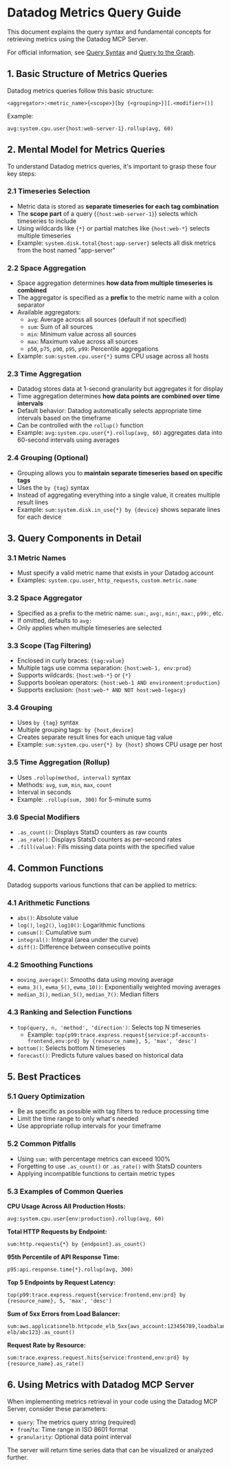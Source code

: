 # Datadog Metrics Query Guide

This document explains the query syntax and fundamental concepts for retrieving metrics using the Datadog MCP Server.

For official information, see [Query Syntax](https://docs.datadoghq.com/tracing/trace_explorer/query_syntax/) and [Query to the Graph](https://docs.datadoghq.com/dashboards/guide/query-to-the-graph/).

## 1. Basic Structure of Metrics Queries

Datadog metrics queries follow this basic structure:

```
<aggregator>:<metric_name>{<scope>}[by {<grouping>}][.<modifier>()]
```

Example:
```
avg:system.cpu.user{host:web-server-1}.rollup(avg, 60)
```

## 2. Mental Model for Metrics Queries

To understand Datadog metrics queries, it's important to grasp these four key steps:

### 2.1 Timeseries Selection

- Metric data is stored as **separate timeseries for each tag combination**
- The **scope part** of a query (`{host:web-server-1}`) selects which timeseries to include
- Using wildcards like `{*}` or partial matches like `{host:web-*}` selects multiple timeseries
- Example: `system.disk.total{host:app-server}` selects all disk metrics from the host named "app-server"

### 2.2 Space Aggregation

- Space aggregation determines **how data from multiple timeseries is combined**
- The aggregator is specified as a **prefix** to the metric name with a colon separator
- Available aggregators:
  - `avg`: Average across all sources (default if not specified)
  - `sum`: Sum of all sources
  - `min`: Minimum value across all sources
  - `max`: Maximum value across all sources
  - `p50`, `p75`, `p90`, `p95`, `p99`: Percentile aggregations
- Example: `sum:system.cpu.user{*}` sums CPU usage across all hosts

### 2.3 Time Aggregation

- Datadog stores data at 1-second granularity but aggregates it for display
- Time aggregation determines **how data points are combined over time intervals**
- Default behavior: Datadog automatically selects appropriate time intervals based on the timeframe
- Can be controlled with the `rollup()` function
- Example: `avg:system.cpu.user{*}.rollup(avg, 60)` aggregates data into 60-second intervals using averages

### 2.4 Grouping (Optional)

- Grouping allows you to **maintain separate timeseries based on specific tags**
- Uses the `by {tag}` syntax
- Instead of aggregating everything into a single value, it creates multiple result lines
- Example: `sum:system.disk.in_use{*} by {device}` shows separate lines for each device

## 3. Query Components in Detail

### 3.1 Metric Names

- Must specify a valid metric name that exists in your Datadog account
- Examples: `system.cpu.user`, `http_requests`, `custom.metric.name`

### 3.2 Space Aggregator

- Specified as a prefix to the metric name: `sum:`, `avg:`, `min:`, `max:`, `p99:`, etc.
- If omitted, defaults to `avg:`
- Only applies when multiple timeseries are selected

### 3.3 Scope (Tag Filtering)

- Enclosed in curly braces: `{tag:value}`
- Multiple tags use comma separation: `{host:web-1, env:prod}`
- Supports wildcards: `{host:web-*}` or `{*}`
- Supports boolean operators: `{host:web-1 AND environment:production}`
- Supports exclusion: `{host:web-* AND NOT host:web-legacy}`

### 3.4 Grouping

- Uses `by {tag}` syntax
- Multiple grouping tags: `by {host,device}`
- Creates separate result lines for each unique tag value
- Example: `sum:system.cpu.user{*} by {host}` shows CPU usage per host

### 3.5 Time Aggregation (Rollup)

- Uses `.rollup(method, interval)` syntax
- Methods: `avg`, `sum`, `min`, `max`, `count`
- Interval in seconds
- Example: `.rollup(sum, 300)` for 5-minute sums

### 3.6 Special Modifiers

- `.as_count()`: Displays StatsD counters as raw counts
- `.as_rate()`: Displays StatsD counters as per-second rates
- `.fill(value)`: Fills missing data points with the specified value

## 4. Common Functions

Datadog supports various functions that can be applied to metrics:

### 4.1 Arithmetic Functions

- `abs()`: Absolute value
- `log()`, `log2()`, `log10()`: Logarithmic functions
- `cumsum()`: Cumulative sum
- `integral()`: Integral (area under the curve)
- `diff()`: Difference between consecutive points

### 4.2 Smoothing Functions

- `moving_average()`: Smooths data using moving average
- `ewma_3()`, `ewma_5()`, `ewma_10()`: Exponentially weighted moving averages
- `median_3()`, `median_5()`, `median_7()`: Median filters

### 4.3 Ranking and Selection Functions

- `top(query, n, 'method', 'direction')`: Selects top N timeseries
  - Example: `top(p99:trace.express.request{service:pf-accounts-frontend,env:prd} by {resource_name}, 5, 'max', 'desc')`
- `bottom()`: Selects bottom N timeseries
- `forecast()`: Predicts future values based on historical data

## 5. Best Practices

### 5.1 Query Optimization

- Be as specific as possible with tag filters to reduce processing time
- Limit the time range to only what's needed
- Use appropriate rollup intervals for your timeframe

### 5.2 Common Pitfalls

- Using `sum:` with percentage metrics can exceed 100%
- Forgetting to use `.as_count()` or `.as_rate()` with StatsD counters
- Applying incompatible functions to certain metric types

### 5.3 Examples of Common Queries

**CPU Usage Across All Production Hosts:**
```
avg:system.cpu.user{env:production}.rollup(avg, 60)
```

**Total HTTP Requests by Endpoint:**
```
sum:http.requests{*} by {endpoint}.as_count()
```

**95th Percentile of API Response Time:**
```
p95:api.response.time{*}.rollup(avg, 300)
```

**Top 5 Endpoints by Request Latency:**
```
top(p99:trace.express.request{service:frontend,env:prd} by {resource_name}, 5, 'max', 'desc')
```

**Sum of 5xx Errors from Load Balancer:**
```
sum:aws.applicationelb.httpcode_elb_5xx{aws_account:123456789,loadbalancer:app/production-elb/abc123}.as_count()
```

**Request Rate by Resource:**
```
sum:trace.express.request.hits{service:frontend,env:prd} by {resource_name}.as_rate()
```

## 6. Using Metrics with Datadog MCP Server

When implementing metrics retrieval in your code using the Datadog MCP Server, consider these parameters:

- `query`: The metrics query string (required)
- `from`/`to`: Time range in ISO 8601 format
- `granularity`: Optional data point interval

The server will return time series data that can be visualized or analyzed further.
